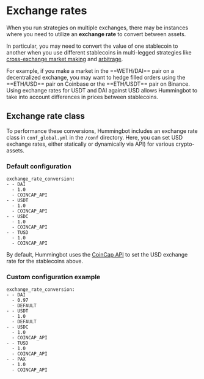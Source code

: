 # Exchange rates

When you run strategies on multiple exchanges, there may be instances where you need to utilize an **exchange rate** to convert between assets. 

In particular, you may need to convert the value of one stablecoin to another when you use different stablecoins in multi-legged strategies like [cross-exchange market making](/strategies/cross-exchange-market-making) and [arbitrage](/strategies/arbitrage). 

For example, if you make a market in the ==WETH/DAI== pair on a decentralized exchange, you may want to hedge filled orders using the ==ETH/USD== pair on Coinbase or the ==ETH/USDT== pair on Binance. Using exchange rates for USDT and DAI against USD allows Hummingbot to take into account differences in prices between stablecoins.

## Exchange rate class
To performance these conversions, Hummingbot includes an exchange rate class in `conf_global.yml` in the `/conf` directory. Here, you can set USD exchange rates, either statically or dynamically via API) for various crypto-assets.

### Default configuration
```
exchange_rate_conversion:
- - DAI
  - 1.0
  - COINCAP_API
- - USDT
  - 1.0
  - COINCAP_API
- - USDC
  - 1.0
  - COINCAP_API
- - TUSD
  - 1.0
  - COINCAP_API
```
By default, Hummingbot uses the <a href="https://docs.coincap.io/" target="_blank">CoinCap API</a> to set the USD exchange rate for the stablecoins above.

### Custom configuration example
```
exchange_rate_conversion:
- - DAI
  - 0.97
  - DEFAULT
- - USDT
  - 1.0
  - DEFAULT
- - USDC
  - 1.0
  - COINCAP_API
- - TUSD
  - 1.0
  - COINCAP_API
- - PAX
  - 1.0
  - COINCAP_API
```